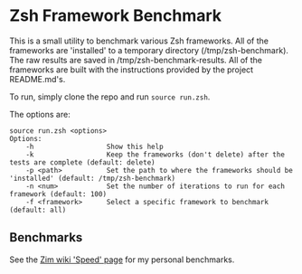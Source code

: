 Zsh Framework Benchmark
=======================

This is a small utility to benchmark various Zsh frameworks. All of the frameworks are 'installed' to a temporary directory (/tmp/zsh-benchmark). The raw results are saved in /tmp/zsh-benchmark-results. All of the frameworks are built with the instructions provided by the project README.md's.

To run, simply clone the repo and run `source run.zsh`.

The options are:
```
source run.zsh <options>
Options:
    -h                  Show this help
    -k                  Keep the frameworks (don't delete) after the tests are complete (default: delete)
    -p <path>           Set the path to where the frameworks should be 'installed' (default: /tmp/zsh-benchmark)
    -n <num>            Set the number of iterations to run for each framework (default: 100)
    -f <framework>      Select a specific framework to benchmark (default: all)
```

Benchmarks
----------

See the [Zim wiki 'Speed' page](https://github.com/Eriner/zim/wiki/Speed) for my personal benchmarks.

